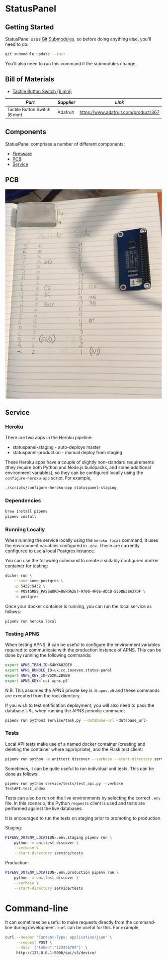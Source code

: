 # StatusPanel

## Getting Started

StatusPanel uses [Git Submodules](https://git-scm.com/book/en/v2/Git-Tools-Submodules), so before doing anything else, you'll need to do:

```bash
git submodule update --init
```

You'll also need to run this command if the submodules change.

## Bill of Materials

- [Tactile Button Switch (6 mm)](https://www.adafruit.com/product/367)

| *Part*                       | *Supplier* | *Link*                               | 
| ---------------------------- | ---------- | ------------------------------------ |
| Tactile Button Switch (6 mm) | Adafruit   | https://www.adafruit.com/product/367 |

## Components

StatusPanel comprises a number of different components:

- [Firmware](nodemcu/README.markdown)
- [PCB](#pcb)
- [Service](#service)

## PCB

![](images/pinout.jpg)

## Service

### Heroku

There are two apps in the Heroku pipeline:

- statuspanel-staging - auto-deploys master
- statuspanel-production - manual deploy from staging

These Heroku apps have a couple of slightly non-standard requirements (they require both Python and Node.js buildpacks, and some additional environment variables), so they can be configured locally using the `configure-heroku-app` script. For example,

```bash
./scripts/configure-heroku-app statuspanel-staging
```

### Dependencies

```bash
brew install pipenv
pipenv install
```

### Running Locally

When running the service locally using the `heroku local` command, it uses the environment variables configured in `.env`. These are currently configured to use a local Postgres instance.

You can use the following command to create a suitably configured docker container for testing:

```bash
docker run \
    --name some-postgres \
    -p 5432:5432 \
    -e POSTGRES_PASSWORD=0EFDA2E7-9700-4F06-ADCB-55D8E38A37DF \
    -d postgres
```

Once your docker container is running, you can run the local service as follows:

```
pipenv run heroku local
```

### Testing APNS

When testing APNS, it can be useful to configure the environment variables required to communicate with the production instance of APNS. This can be done by running the following commands:

```bash
export APNS_TEAM_ID=S4WXAUZQEV
export APNS_BUNDLE_ID=uk.co.inseven.status-panel
export ANPS_KEY_ID=V5XKL2D8B9
export APNS_KEY=`cat apns.p8`
```

N.B. This assumes the APNS private key is in `apns.p8` and these commands are executed from the root directory.

If you wish to test notification deployment, you will also need to pass the database URL when running the APNS periodic command:

```bash
pipenv run python3 service/task.py --database-url <database_url>
```

### Tests

Local API tests make use of a named docker container (creating and deleting the container where appropriate), and the Flask test client:

```bash
pipenv run python -m unittest discover --verbose --start-directory service/tests
```

Sometimes, it can be quite useful to run individual unit tests. This can be done as follows:

```
pipenv run python service/tests/test_api.py --verbose TestAPI.test_index
```

Tests can also be run on the live environments by selecting the correct `.env` file. In this scenario, the Python `requests` client is used and tests are performed against the live databases.

It is encouraged to run the tests on staging prior to promoting to production.

Staging:

```bash
PIPENV_DOTENV_LOCATION=.env.staging pipenv run \
    python -m unittest discover \
    --verbose \
    --start-directory service/tests
```

Production:

```bash
PIPENV_DOTENV_LOCATION=.env.production pipenv run \
    python -m unittest discover \
    --verbose \
    --start-directory service/tests
```

# Command-line

It can sometimes be useful to make requests directly from the command-line during development. `curl` can be useful for this. For example,

```bash
curl --header "Content-Type: application/json" \
     --request POST \
     --data '{"token":"123456789"}' \
     http://127.0.0.1:5000/api/v3/device/
```
